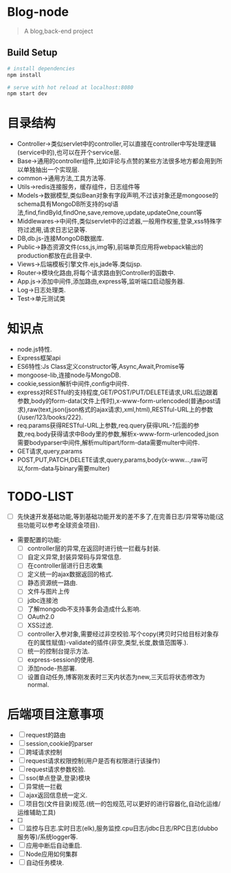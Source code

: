 # Blog-node

> A blog,back-end project

## Build Setup

``` bash
# install dependencies
npm install

# serve with hot reload at localhost:8080
npm start dev
```

# 目录结构
- Controller->类似servlet中的controller,可以直接在controller中写处理逻辑(service中的),也可以在开个service层.
- Base->通用的controller组件,比如评论与点赞的某些方法很多地方都会用到所以单独抽出一个实现层.
- common->通用方法,工具方法等.
- Utils->redis连接服务，缓存组件，日志组件等
- Models->数据模型,类似Bean对象有字段声明,不过该对象还是mongoose的schema具有MongoDB所支持的sql语法,find,findById,findOne,save,remove,update,updateOne,count等
- Middlewares->中间件,类似servlet中的过滤器,一般用作权鉴,登录,xss特殊字符过滤用,请求日志记录等.
- DB,db.js-连接MongoDB数据库.
- Public->静态资源文件(css,js,img等),前端单页应用将webpack输出的production都放在此目录中.
- Views->后端模板引擎文件.ejs,jade等.类似jsp.
- Router->模块化路由,将每个请求路由到Controller的函数中.
- App.js->添加中间件,添加路由,express等,监听端口启动服务器.
- Log->日志处理类.
- Test->单元测试类

# 知识点
- node.js特性.
- Express框架api
- ES6特性:Js Class定义constructor等,Async,Await,Promise等
- mongoose-lib,连接node与MongoDB.
- cookie,session解析中间件,config中间件.
- express对RESTful的支持程度,GET/POST/PUT/DELETE请求,URL后边跟着参数,body的form-data(文件上传时),x-www-form-urlencoded(普通post请求),raw(text,json(json格式的ajax请求),xml,html),RESTful-URL上的参数(/user/123/books/222).
- req.params获得RESTful-URL上参数,req.query获得URL-?后面的参数,req.body获得请求中Body里的参数,解析x-www-form-urlencoded,json需要bodyparser中间件,解析multipart/form-data需要multer中间件.
- GET请求,query,params
- POST,PUT,PATCH,DELETE请求,query,params,body(x-www...,raw可以,form-data与binary需要multer)

# TODO-LIST
- [ ] 先快速开发基础功能,等到基础功能开发的差不多了,在完善日志/异常等功能(这些功能可以参考全球资金项目).
- 需要配置的功能:
    + [ ] controller层的异常,在返回时进行统一拦截与封装.
    + [ ] 自定义异常,封装异常码与异常信息.
    + [ ] 在controller层进行日志收集
    + [ ] 定义统一的ajax数据返回的格式.
    + [ ] 静态资源统一路由.
    + [ ] 文件与图片上传
    + [ ] jdbc连接池
    + [ ] 了解mongodb不支持事务会造成什么影响.
    + [ ] OAuth2.0
    + [ ] XSS过滤.
    + [ ] controller入参对象,需要经过非空校验.写个copy(拷贝时只给目标对象存在的属性赋值)-validate的插件(非空,类型,长度,数值范围等.).
    + [ ] 统一的控制台提示方法.
    + [ ] express-session的使用.
    + [ ] 添加node-热部署.
    + [ ] 设置自动任务,博客刚发表时三天内状态为new,三天后将状态修改为normal.

# 后端项目注意事项
- [ ] request的路由
- [ ] session,cookie的parser
- [ ] 跨域请求控制
- [ ] request请求权限控制(用户是否有权限进行该操作)
- [ ] request请求参数校验.
- [ ] sso(单点登录,登录)模块
- [ ] 异常统一拦截
- [ ] ajax返回信息统一定义.
- [ ] 项目包(文件目录)规范.(统一的包规范,可以更好的进行容器化,自动化运维/运维辅助工具)
- [ ] 
- [ ] 监控与日志.实时日志(elk),服务监控.cpu日志/jdbc日志/RPC日志(dubbo服务等)/系统logger等.
- [ ] 应用中断后自动重启.
- [ ] Node应用如何集群
- [ ] 自动任务模块.